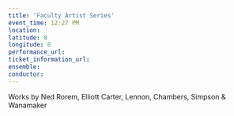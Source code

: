 ```yaml
---
title: 'Faculty Artist Series'
event_time: 12:27 PM
location: 
latitude: 0
longitude: 0
performance_url: 
ticket_information_url: 
ensemble: 
conductor: 
---
```

Works by Ned Rorem, Elliott Carter, Lennon, Chambers, Simpson & Wanamaker